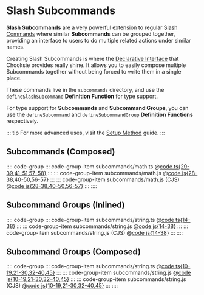# Slash Subcommands

**Slash Subcommands** are a very powerful extension to regular [Slash Commands](../slash-commands/README.md)
where similar **Subcommands** can be grouped together, providing an interface to users to do multiple related
actions under similar names.

Creating Slash Subcommands is where the <u>Declarative Interface</u> that Chooksie provides really shine.
It allows you to easily compose multiple Subcommands together without being forced to write them in a single
place.

These commands live in the `subcommands` directory, and use the `defineSlashSubcommand` **Definition
Function** for type support.

For type support for **Subcommands** and **Subcommand Groups**, you can use the `defineSubcommand` and
`defineSubcommandGroup` **Definition Functions** respectively.

::: tip
For more advanced uses, visit the [Setup Method](../../advanced/setup/README.md) guide.
:::

## Subcommands (Composed)

:::: code-group
::: code-group-item subcommands/math.ts
@[code ts{29-39,41-51,57-58}](./math.ts)
:::
::: code-group-item subcommands/math.js
@[code js{28-38,40-50,56-57}](./math.mjs)
:::
::: code-group-item subcommands/math.js (CJS)
@[code js{28-38,40-50,56-57}](./math.cjs)
:::
::::

## Subcommand Groups (Inlined)

:::: code-group
::: code-group-item subcommands/string.ts
@[code ts{14-38}](./string-inlined.ts)
:::
::: code-group-item subcommands/string.js
@[code js{14-38}](./string-inlined.mjs)
:::
::: code-group-item subcommands/string.js (CJS)
@[code js{14-38}](./string-inlined.cjs)
:::
::::

## Subcommand Groups (Composed)

:::: code-group
::: code-group-item subcommands/string.ts
@[code ts{10-19,21-30,32-40,45}](./string-composed.ts)
:::
::: code-group-item subcommands/string.js
@[code js{10-19,21-30,32-40,45}](./string-composed.mjs)
:::
::: code-group-item subcommands/string.js (CJS)
@[code js{10-19,21-30,32-40,45}](./string-composed.cjs)
:::
::::
